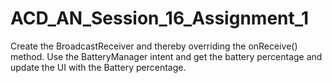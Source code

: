 # ACD_AN_Session_16_Assignment_1
Create the BroadcastReceiver and thereby overriding the onReceive() method. Use the BatteryManager intent and get the battery percentage and update the UI with the Battery percentage.
